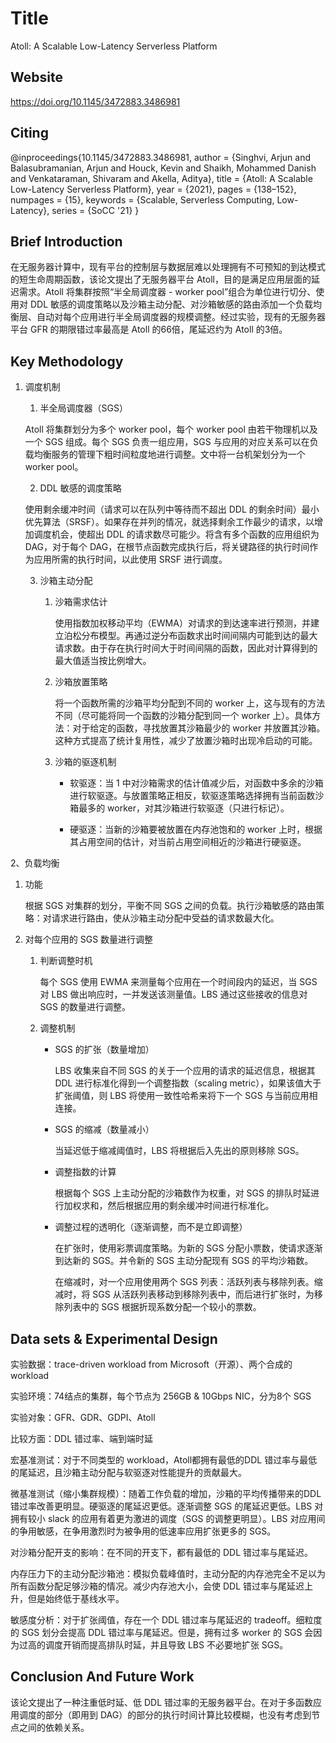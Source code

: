 # Title

Atoll: A Scalable Low-Latency Serverless Platform

## Website
https://doi.org/10.1145/3472883.3486981

## Citing

@inproceedings{10.1145/3472883.3486981,
author = {Singhvi, Arjun and Balasubramanian, Arjun and Houck, Kevin and Shaikh, Mohammed Danish and Venkataraman, Shivaram and Akella, Aditya},
title = {Atoll: A Scalable Low-Latency Serverless Platform},
year = {2021},
pages = {138–152},
numpages = {15},
keywords = {Scalable, Serverless Computing, Low-Latency},
series = {SoCC '21}
}

## Brief Introduction

在无服务器计算中，现有平台的控制层与数据层难以处理拥有不可预知的到达模式的短生命周期函数，该论文提出了无服务器平台 Atoll，目的是满足应用层面的延迟需求。Atoll 将集群按照“半全局调度器 - worker pool”组合为单位进行切分、使用对 DDL 敏感的调度策略以及沙箱主动分配、对沙箱敏感的路由添加一个负载均衡层、自动对每个应用进行半全局调度器的规模调整。经过实验，现有的无服务器平台 GFR 的期限错过率最高是 Atoll 的66倍，尾延迟约为 Atoll 的3倍。

## Key Methodology

1. 调度机制

	1. 半全局调度器（SGS）
	
	  Atoll 将集群划分为多个 worker pool，每个 worker pool 由若干物理机以及一个 SGS 组成。每个 SGS 负责一组应用，SGS 与应用的对应关系可以在负载均衡服务的管理下粗时间粒度地进行调整。文中将一台机架划分为一个 worker pool。
	
	2. DDL 敏感的调度策略
	
	  使用剩余缓冲时间（请求可以在队列中等待而不超出 DDL 的剩余时间）最小优先算法（SRSF）。如果存在并列的情况，就选择剩余工作最少的请求，以增加调度机会，使超出 DDL 的请求数尽可能少。将含有多个函数的应用组织为 DAG，对于每个 DAG，在根节点函数完成执行后，将关键路径的执行时间作为应用所需的执行时间，以此使用 SRSF 进行调度。
	
	3. 沙箱主动分配
	
		1. 沙箱需求估计
		
		   使用指数加权移动平均（EWMA）对请求的到达速率进行预测，并建立泊松分布模型。再通过逆分布函数求出时间间隔内可能到达的最大请求数。由于存在执行时间大于时间间隔的函数，因此对计算得到的最大值适当按比例增大。
		
		2. 沙箱放置策略
		
		   将一个函数所需的沙箱平均分配到不同的 worker 上，这与现有的方法不同（尽可能将同一个函数的沙箱分配到同一个 worker 上）。具体方法：对于给定的函数，寻找放置其沙箱最少的 worker 并放置其沙箱。这种方式提高了统计复用性，减少了放置沙箱时出现冷启动的可能。
		
		3. 沙箱的驱逐机制
		
		   - 软驱逐：当 1 中对沙箱需求的估计值减少后，对函数中多余的沙箱进行软驱逐。与放置策略正相反，软驱逐策略选择拥有当前函数沙箱最多的 worker，对其沙箱进行软驱逐（只进行标记）。
		
		   - 硬驱逐：当新的沙箱要被放置在内存池饱和的 worker 上时，根据其占用空间的估计，对当前占用空间相近的沙箱进行硬驱逐。

2、负载均衡

1. 功能

   根据 SGS 对集群的划分，平衡不同 SGS 之间的负载。执行沙箱敏感的路由策略：对请求进行路由，使从沙箱主动分配中受益的请求数最大化。

2. 对每个应用的 SGS 数量进行调整

   1. 判断调整时机
   
      每个 SGS 使用 EWMA 来测量每个应用在一个时间段内的延迟，当 SGS 对 LBS 做出响应时，一并发送该测量值。LBS 通过这些接收的信息对 SGS 的数量进行调整。
   
    2. 调整机制
   
       - SGS 的扩张（数量增加）
       
         LBS 收集来自不同 SGS 的关于一个应用的请求的延迟信息，根据其 DDL 进行标准化得到一个调整指数（scaling metric），如果该值大于扩张阈值，则 LBS 将使用一致性哈希来将下一个 SGS 与当前应用相连接。
       
       - SGS 的缩减（数量减小）
       
         当延迟低于缩减阈值时，LBS 将根据后入先出的原则移除 SGS。
       
       - 调整指数的计算
       
         根据每个 SGS 上主动分配的沙箱数作为权重，对 SGS 的排队时延进行加权求和，然后根据应用的剩余缓冲时间进行标准化。
       
       - 调整过程的透明化（逐渐调整，而不是立即调整）
       
         在扩张时，使用彩票调度策略。为新的 SGS 分配小票数，使请求逐渐到达新的 SGS。并令新的 SGS 主动分配现有 SGS 的平均沙箱数。
       
         在缩减时，对一个应用使用两个 SGS 列表：活跃列表与移除列表。缩减时，将 SGS 从活跃列表移动到移除列表中，而后进行扩张时，为移除列表中的 SGS 根据折现系数分配一个较小的票数。

## Data sets & Experimental Design

实验数据：trace-driven workload from Microsoft（开源）、两个合成的 workload

实验环境：74结点的集群，每个节点为 256GB & 10Gbps NIC，分为8个 SGS

实验对象：GFR、GDR、GDPI、Atoll

比较方面：DDL 错过率、端到端时延

宏基准测试：对于不同类型的 workload，Atoll都拥有最低的DDL 错过率与最低的尾延迟，且沙箱主动分配与软驱逐对性能提升的贡献最大。

微基准测试（缩小集群规模）：随着工作负载的增加，沙箱的平均传播带来的DDL 错过率改善更明显。硬驱逐的尾延迟更低。逐渐调整 SGS 的尾延迟更低。LBS 对拥有较小 slack 的应用有着更为激进的调度（SGS 的调整更明显）。LBS 对应用间的争用敏感，在争用激烈时为被争用的低速率应用扩张更多的 SGS。

 对沙箱分配开支的影响：在不同的开支下，都有最低的 DDL 错过率与尾延迟。

内存压力下的主动分配沙箱池：模拟负载峰值时，主动分配的内存池完全不足以为所有函数分配足够沙箱的情况。减少内存池大小，会使 DDL 错过率与尾延迟上升，但是始终低于基线水平。

敏感度分析：对于扩张阈值，存在一个 DDL 错过率与尾延迟的 tradeoff。细粒度的 SGS 划分会提高 DDL 错过率与尾延迟。但是，拥有过多 worker 的 SGS 会因为过高的调度开销而提高排队时延，并且导致 LBS 不必要地扩张 SGS。


## Conclusion And Future Work

该论文提出了一种注重低时延、低 DDL 错过率的无服务器平台。在对于多函数应用调度的部分（即用到 DAG）的部分的执行时间计算比较模糊，也没有考虑到节点之间的依赖关系。
